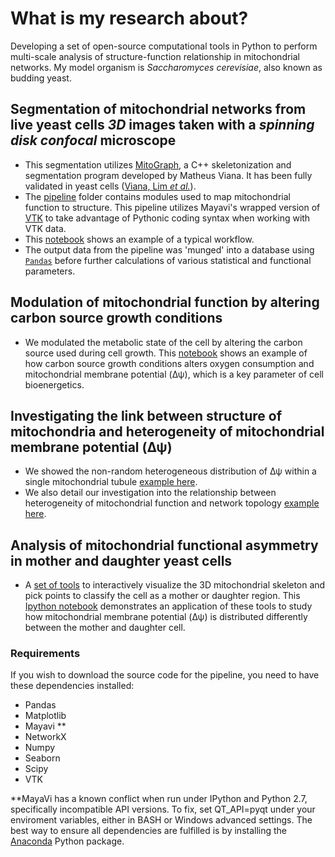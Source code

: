 # What is my research about?
Developing a set of open-source computational tools in Python to perform multi-scale analysis of structure-function relationship in mitochondrial networks. My model organism is *Saccharomyces cerevisiae*, also known as budding yeast.

## Segmentation of mitochondrial networks from live yeast cells *3D* images taken with a *spinning disk confocal* microscope
- This segmentation utilizes [MitoGraph](https://github.com/vianamp/MitoGraph.git), a C++ skeletonization and segmentation program developed by Matheus Viana. It has been fully validated in yeast cells \([Viana, Lim *et al.*](http://www.ncbi.nlm.nih.gov/pubmed/25640425)).
- The [pipeline](https://github.com/moosekaka/sweepython/blob/master/pipeline) folder contains modules used to map mitochondrial function to structure. This pipeline utilizes Mayavi's wrapped version of [VTK](http://www.vtk.org/) to take advantage of Pythonic coding syntax when working with VTK data.
- This [notebook](https://github.com/moosekaka/sweepython/blob/master/Pipeline.ipynb) shows an example of a typical workflow.
- The output data from the pipeline was 'munged' into a database using [`Pandas`](http://pandas.pydata.org/pandas-docs/stable/) before further calculations of various statistical and functional parameters.

## Modulation of mitochondrial function by altering carbon source growth conditions
- We modulated the metabolic state of the cell by altering the carbon source used during cell growth. This [notebook](https://github.com/moosekaka/sweepython/blob/master/o2_vr_dy_panel.ipynb) shows an example of how carbon source growth conditions alters oxygen consumption and mitochondrial membrane potential (Δψ), which is a key parameter of cell bioenergetics.

## Investigating the link between structure of mitochondria and heterogeneity of mitochondrial membrane potential (Δψ)
- We showed the non-random heterogeneous distribution of Δψ within a single mitochondrial tubule [example here](https://github.com/moosekaka/sweepython/tree/master/tubuleHet).
- We also detail our investigation into the relationship between heterogeneity of mitochondrial function and network topology [example here](https://github.com/moosekaka/sweepython/tree/master/networkHet).

## Analysis of mitochondrial functional asymmetry in mother and daughter yeast cells
- A [set of tools](https://github.com/moosekaka/sweepython/tree/master/mombud/vtk_viz) to interactively visualize the 3D mitochondrial skeleton and pick points to classify the cell as a mother or daughter region. This [Ipython notebook](https://github.com/moosekaka/sweepython/blob/master/mother%20bud%20analysis.ipynb) demonstrates an application of these tools to study how mitochondrial membrane potential (Δψ) is distributed differently between the mother and daughter cell.  

### Requirements
If you wish to download the source code for the pipeline, you need to have these dependencies installed:

* Pandas
* Matplotlib
* Mayavi \**
* NetworkX
* Numpy
* Seaborn
* Scipy
* VTK

\**MayaVi has a known conflict when run under IPython and Python 2.7, specifically incompatible API versions. To fix, set QT_API=pyqt under your enviroment variables, either in BASH or Windows advanced settings.
The best way to ensure all dependencies are fulfilled is by installing the [Anaconda](https://www.continuum.io/downloads) Python package.
